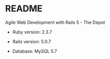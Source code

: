 # README

Agile Web Development with Rails 5 - The Depot

* Ruby version: 2.3.7

* Rails version: 5.0.7

* Database: MySQL 5.7
